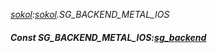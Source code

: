 _[sokol](../../modules/sokol/sokol-module.md):[sokol](../../modules/sokol/sokol-module.md).SG\_BACKEND\_METAL\_IOS_
##### Const SG\_BACKEND\_METAL\_IOS:[sg_backend](../../modules/sokol/sokol-sg_backend.md)
